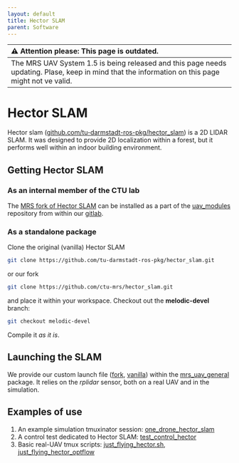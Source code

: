 ```yaml
---
layout: default
title: Hector SLAM
parent: Software
---
```


| :warning: **Attention please: This page is outdated.**                                                                                           |
| :---                                                                                                                                             |
| The MRS UAV System 1.5 is being released and this page needs updating. Plase, keep in mind that the information on this page might not ve valid. |

# Hector SLAM

Hector slam ([github.com/tu-darmstadt-ros-pkg/hector_slam](http://github.com/tu-darmstadt-ros-pkg/hector_slam)) is a 2D LIDAR SLAM.
It was designed to provide 2D localization within a forest, but it performs well within an indoor building environment.

## Getting Hector SLAM

### As an internal member of the CTU lab

The [MRS fork of Hector SLAM](http://github.com/ctu-mrs/hector_slam) can be installed as a part of the [uav_modules](https://mrs.felk.cvut.cz/gitlab/uav/uav_modules) repository from within our [gitlab](http://mrs.felk.cvut.cz/gitlab).

### As a standalone package

Clone the original (vanilla) Hector SLAM
```bash
git clone https://github.com/tu-darmstadt-ros-pkg/hector_slam.git
```
or our fork
```bash
git clone https://github.com/ctu-mrs/hector_slam.git
```
and place it within your workspace.
Checkout out the **melodic-devel** branch:
```bash
git checkout melodic-devel
```
Compile it *as it is*.

## Launching the SLAM

We provide our custom launch file ([fork](https://github.com/ctu-mrs/mrs_uav_general/blob/master/launch/hector_slam.launch), [vanilla](https://github.com/ctu-mrs/mrs_uav_general/blob/master/launch/hector_slam_vanilla.launch)) within the [mrs_uav_general](https://github.com/ctu-mrs/mrs_uav_general) package.
It relies on the *rplidar* sensor, both on a real UAV and in the simulation.

## Examples of use

1. An example simulation tmuxinator session: [one_drone_hector_slam](https://github.com/ctu-mrs/simulation/tree/master/example_tmux_scripts/one_drone_hector_slam)
2. A control test dedicated to Hector SLAM: [test_control_hector](https://github.com/ctu-mrs/mrs_uav_testing/tree/master/tmux/test_control_hector)
3. Basic real-UAV tmux scripts: [just_flying_hector.sh](https://github.com/ctu-mrs/uav_core/blob/master/tmux_scripts/just_flying_hector.sh), [just_flying_hector_optflow](https://github.com/ctu-mrs/uav_core/tree/master/tmux_scripts/just_flying_hector_opflow)
